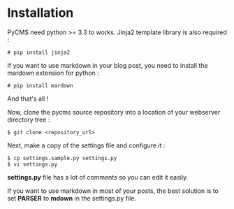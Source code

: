 Installation
============

PyCMS need python >= 3.3 to works. Jinja2 template library is also required :

```
# pip install jinja2
```

If you want to use markdown in your blog post, you need to install the mardown extension for python :

```
# pip install mardown
```

And that's all !

Now, clone the pycms source repository into a location of your webserver directory tree :

```
$ git clone <repository_url>
```

Next, make a copy of the settings file and configure it :

```
$ cp settings.sample.py settings.py
$ vi settings.py
```

**settings.py** file has a lot of comments so you can edit it easily.

If you want to use markdown in most of your posts, the best solution is to set **PARSER** to **mdown** in the settings.py file.
